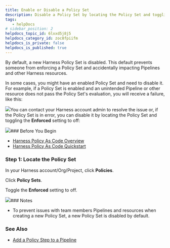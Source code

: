 ```yaml
---
title: Enable or Disable a Policy Set
description: Disable a Policy Set by locating the Policy Set and toggling the Enforced setting to off.
tags: 
   - helpDocs
# sidebar_position: 2
helpdocs_topic_id: 6lxxd5j8j5
helpdocs_category_id: zoc8fpiifm
helpdocs_is_private: false
helpdocs_is_published: true
---
```


By default, a new Harness Policy Set is disabled. This default prevents someone from enforcing a Policy Set and accidentally impacting Pipelines and other Harness resources.

In some cases, you might have an enabled Policy Set and need to disable it. For example, if a Policy Set is enabled and an unintended Pipeline or other resource does not pass the Policy Set's evaluation, you will receive a failure, like this:

![](https://files.helpdocs.io/i5nl071jo5/articles/jzklic4y2j/1654622380011/clean-shot-2022-06-07-at-10-19-25.png)You can contact your Harness account admin to resolve the issue or, if the Policy Set is in error, you can disable it by locating the Policy Set and toggling the **Enforced** setting to off:

![](https://files.helpdocs.io/i5nl071jo5/articles/jzklic4y2j/1654622856463/clean-shot-2022-06-07-at-10-27-13.png)### Before You Begin

* [Harness Policy As Code Overview](/article/1d3lmhv4jl-harness-governance-overview)
* [Harness Policy As Code Quickstart](/article/jws2znftay-harness-governance-quickstart)

### Step 1: Locate the Policy Set

In your Harness account/Org/Project, click **Policies**.

Click **Policy Sets**.

Toggle the **Enforced** setting to off.

![](https://files.helpdocs.io/i5nl071jo5/articles/6lxxd5j8j5/1654623141098/clean-shot-2022-06-07-at-10-31-41.png)### Notes

* To prevent issues with team members Pipelines and resources when creating a new Policy Set, a new Policy Set is disabled by default.

### See Also

* [Add a Policy Step to a Pipeline](/article/xy8zsn8fa3-add-a-governance-policy-step-to-a-pipeline)

